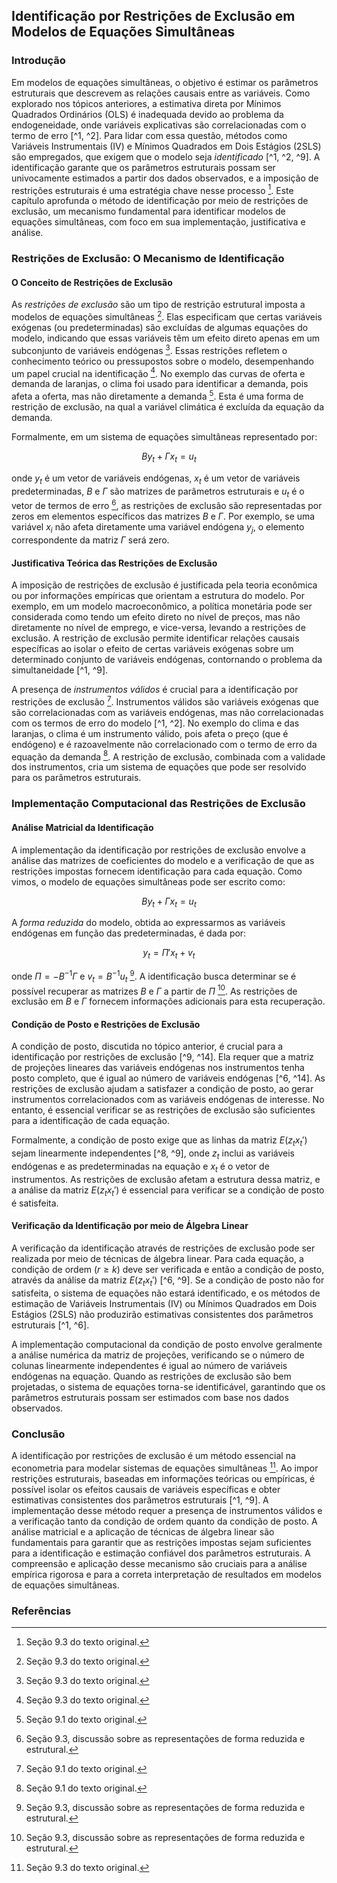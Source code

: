 ## Identificação por Restrições de Exclusão em Modelos de Equações Simultâneas

### Introdução
Em modelos de equações simultâneas, o objetivo é estimar os parâmetros estruturais que descrevem as relações causais entre as variáveis. Como explorado nos tópicos anteriores, a estimativa direta por Mínimos Quadrados Ordinários (OLS) é inadequada devido ao problema da endogeneidade, onde variáveis explicativas são correlacionadas com o termo de erro [^1, ^2]. Para lidar com essa questão, métodos como Variáveis Instrumentais (IV) e Mínimos Quadrados em Dois Estágios (2SLS) são empregados, que exigem que o modelo seja *identificado* [^1, ^2, ^9]. A identificação garante que os parâmetros estruturais possam ser univocamente estimados a partir dos dados observados, e a imposição de restrições estruturais é uma estratégia chave nesse processo [^9]. Este capítulo aprofunda o método de identificação por meio de restrições de exclusão, um mecanismo fundamental para identificar modelos de equações simultâneas, com foco em sua implementação, justificativa e análise.

### Restrições de Exclusão: O Mecanismo de Identificação

#### O Conceito de Restrições de Exclusão
As *restrições de exclusão* são um tipo de restrição estrutural imposta a modelos de equações simultâneas [^9]. Elas especificam que certas variáveis exógenas (ou predeterminadas) são excluídas de algumas equações do modelo, indicando que essas variáveis têm um efeito direto apenas em um subconjunto de variáveis endógenas [^9]. Essas restrições refletem o conhecimento teórico ou pressupostos sobre o modelo, desempenhando um papel crucial na identificação [^9]. No exemplo das curvas de oferta e demanda de laranjas, o clima foi usado para identificar a demanda, pois afeta a oferta, mas não diretamente a demanda [^1]. Esta é uma forma de restrição de exclusão, na qual a variável climática é excluída da equação da demanda.

Formalmente, em um sistema de equações simultâneas representado por:

$$By_t + \Gamma x_t = u_t$$

onde $y_t$ é um vetor de variáveis endógenas, $x_t$ é um vetor de variáveis predeterminadas, $B$ e $\Gamma$ são matrizes de parâmetros estruturais e $u_t$ é o vetor de termos de erro [^13], as restrições de exclusão são representadas por zeros em elementos específicos das matrizes $B$ e $\Gamma$. Por exemplo, se uma variável $x_i$ não afeta diretamente uma variável endógena $y_j$, o elemento correspondente da matriz $\Gamma$ será zero.

#### Justificativa Teórica das Restrições de Exclusão

A imposição de restrições de exclusão é justificada pela teoria econômica ou por informações empíricas que orientam a estrutura do modelo. Por exemplo, em um modelo macroeconômico, a política monetária pode ser considerada como tendo um efeito direto no nível de preços, mas não diretamente no nível de emprego, e vice-versa, levando a restrições de exclusão. A restrição de exclusão permite identificar relações causais específicas ao isolar o efeito de certas variáveis exógenas sobre um determinado conjunto de variáveis endógenas, contornando o problema da simultaneidade [^1, ^9].

A presença de *instrumentos válidos* é crucial para a identificação por restrições de exclusão [^1]. Instrumentos válidos são variáveis exógenas que são correlacionadas com as variáveis endógenas, mas não correlacionadas com os termos de erro do modelo [^1, ^2]. No exemplo do clima e das laranjas, o clima é um instrumento válido, pois afeta o preço (que é endógeno) e é razoavelmente não correlacionado com o termo de erro da equação da demanda [^1]. A restrição de exclusão, combinada com a validade dos instrumentos, cria um sistema de equações que pode ser resolvido para os parâmetros estruturais.

### Implementação Computacional das Restrições de Exclusão

#### Análise Matricial da Identificação
A implementação da identificação por restrições de exclusão envolve a análise das matrizes de coeficientes do modelo e a verificação de que as restrições impostas fornecem identificação para cada equação. Como vimos, o modelo de equações simultâneas pode ser escrito como:

$$By_t + \Gamma x_t = u_t$$

A *forma reduzida* do modelo, obtida ao expressarmos as variáveis endógenas em função das predeterminadas, é dada por:

$$y_t = \Pi' x_t + v_t$$

onde $\Pi = -B^{-1}\Gamma$ e $v_t = B^{-1}u_t$ [^13]. A identificação busca determinar se é possível recuperar as matrizes $B$ e $\Gamma$ a partir de $\Pi$ [^13]. As restrições de exclusão em $B$ e $\Gamma$ fornecem informações adicionais para esta recuperação.

#### Condição de Posto e Restrições de Exclusão
A condição de posto, discutida no tópico anterior, é crucial para a identificação por restrições de exclusão [^9, ^14]. Ela requer que a matriz de projeções lineares das variáveis endógenas nos instrumentos tenha posto completo, que é igual ao número de variáveis endógenas [^6, ^14]. As restrições de exclusão ajudam a satisfazer a condição de posto, ao gerar instrumentos correlacionados com as variáveis endógenas de interesse. No entanto, é essencial verificar se as restrições de exclusão são suficientes para a identificação de cada equação.

Formalmente, a condição de posto exige que as linhas da matriz $E(z_tx_t')$ sejam linearmente independentes [^8, ^9], onde $z_t$ inclui as variáveis endógenas e as predeterminadas na equação e $x_t$ é o vetor de instrumentos. As restrições de exclusão afetam a estrutura dessa matriz, e a análise da matriz $E(z_tx_t')$ é essencial para verificar se a condição de posto é satisfeita.

#### Verificação da Identificação por meio de Álgebra Linear
A verificação da identificação através de restrições de exclusão pode ser realizada por meio de técnicas de álgebra linear. Para cada equação, a condição de ordem ($r \ge k$) deve ser verificada e então a condição de posto, através da análise da matriz $E(z_tx_t')$ [^6, ^9]. Se a condição de posto não for satisfeita, o sistema de equações não estará identificado, e os métodos de estimação de Variáveis Instrumentais (IV) ou Mínimos Quadrados em Dois Estágios (2SLS) não produzirão estimativas consistentes dos parâmetros estruturais [^1, ^6].

A implementação computacional da condição de posto envolve geralmente a análise numérica da matriz de projeções, verificando se o número de colunas linearmente independentes é igual ao número de variáveis endógenas na equação. Quando as restrições de exclusão são bem projetadas, o sistema de equações torna-se identificável, garantindo que os parâmetros estruturais possam ser estimados com base nos dados observados.

### Conclusão

A identificação por restrições de exclusão é um método essencial na econometria para modelar sistemas de equações simultâneas [^9]. Ao impor restrições estruturais, baseadas em informações teóricas ou empíricas, é possível isolar os efeitos causais de variáveis específicas e obter estimativas consistentes dos parâmetros estruturais [^1, ^9]. A implementação desse método requer a presença de instrumentos válidos e a verificação tanto da condição de ordem quanto da condição de posto. A análise matricial e a aplicação de técnicas de álgebra linear são fundamentais para garantir que as restrições impostas sejam suficientes para a identificação e estimação confiável dos parâmetros estruturais. A compreensão e aplicação desse mecanismo são cruciais para a análise empírica rigorosa e para a correta interpretação de resultados em modelos de equações simultâneas.

### Referências
[^1]: Seção 9.1 do texto original.
[^2]: Seção 9.1, discussão sobre o *simultaneous equations bias*.
[^6]: Seção 9.2 do texto original.
[^8]: Seção 9.2, especificamente a discussão sobre a consistência do estimador 2SLS.
[^9]: Seção 9.3 do texto original.
[^13]: Seção 9.3, discussão sobre as representações de forma reduzida e estrutural.
[^14]: Seção 9.2, discussão sobre a necessidade de independência linear das linhas da matriz E(z,x').
<!-- END -->
